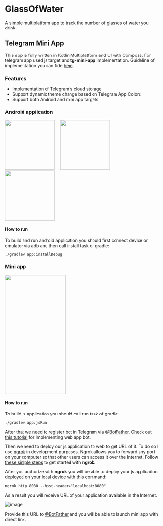 # GlassOfWater
A simple multiplatform app to track the number of glasses of water you drink.

## Telegram Mini App
This app is fully written in Kotlin Multiplatform and UI with Compose. For telegram app used js target and **tg-mini-app** implementation.
Guideline of implementation you can fide [here](https://github.com/kirillNay/tg-mini-app).

### Features
- Implementation of Telegram's cloud storage
- Support dynamic theme change based on Telegram App Colors
- Support both Android and mini app targets

### Android application

<img src="https://github.com/kirillNay/GlassOfWater-mini-app/assets/56832972/f8688ee9-eb2e-4b1e-8a97-6096e6f95962" width="162" heigth="318">&emsp;
<img src="https://github.com/kirillNay/GlassOfWater-mini-app/assets/56832972/9769daea-d055-444c-82a3-e53edcbb37e1" width="162" heigth="318">&emsp;
<img src="https://github.com/kirillNay/GlassOfWater-mini-app/assets/56832972/e96da025-7c53-4d8f-964f-df6ac990325b" width="162" heigth="318">

#### How to run
To build and run android application you should first connect device or emulator via adb and then call install task of gradle:
```
./gradlew app:installDebug
```

### Mini app

<img src="https://github.com/kirillNay/GlassOfWater-mini-app/assets/56832972/660e9179-f4e1-453c-96b5-174725cfdc4b" width="197" height="389"/>

#### How to run
To build js application you should call run task of gradle:
```
./gradlew app:jsRun
```

After that we need to register bot in Telegram via [@BotFather](https://t.me/BotFather). Check out [this tutorial](https://core.telegram.org/bots/webapps#implementing-mini-apps) for implementing web app bot.

Then we need to deploy our js application to web to get URL of it. To do so I use [ngrok](https://ngrok.com/) in development purposes. Ngrok allows you to forward any port on your computer so that other users can access it over the Internet. Follow [these simple steps](https://ngrok.com/docs/getting-started/) to get started with **ngrok**.

After you authorize with **ngrok** you will be able to deploy your js application deployed on your local device with this command:
```
ngrok http 8080 --host-header="localhost:8080"
```
As a result you will receive URL of your application available in the Internet.

![image](https://github.com/kirillNay/GlassOfWater-mini-app/assets/56832972/a887a4fc-05d3-4f04-973d-c61d3da0917a)

Provide this URL to [@BotFather](https://t.me/BotFather) and you will be able to launch mini app with direct link.
